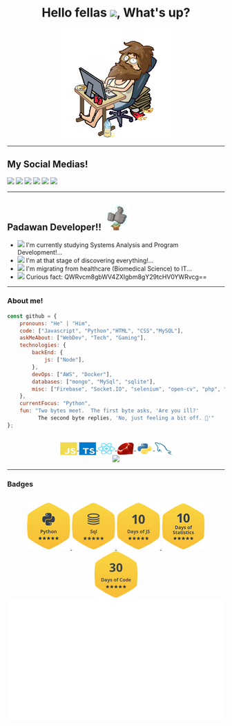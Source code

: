 <h1 align="center">Hello fellas <img src="assets/wave.gif" width="50" />, What's up? </h1>

<div align="center">
<img src="assets/Dev/Developer-256px-14.gif" alight-itens="center">
</div>

---

## My Social Medias!

<a href="https://instagram.com/vncsmnl"><img src="https://img.shields.io/badge/Instagram-E4405F?style=for-the-badge&logo=instagram&logoColor=white"></a> <a href="https://twitter.com/vncsmnl"><img src="https://img.shields.io/badge/Twitter-1DA1F2?style=for-the-badge&logo=twitter&logoColor=white"></a> <a href="https://br.linkedin.com/in/vncsmnl"><img src="https://img.shields.io/badge/LinkedIn-0077B5?style=for-the-badge&logo=linkedin&logoColor=white"></a> <a href="https://www.reddit.com/user/vncsmnl"><img src="https://img.shields.io/badge/Reddit-FF4500?style=for-the-badge&logo=reddit&logoColor=white"></a> <a href="https://steamcommunity.com/id/vncsmnl"><img src="https://img.shields.io/badge/Steam-000000?style=for-the-badge&logo=steam&logoColor=white"></a> <a href="https://www.twitch.tv/vncsmnl"><img src="https://img.shields.io/badge/Twitch-9146FF?style=for-the-badge&logo=twitch&logoColor=white"></a>

---

## Padawan Developer!! <img src="assets/BabyYoda.gif" width="60">

- <img src="assets/guy-with-laptop-2.gif" width="20" /> I'm currently studying Systems Analysis and Program Development!...
- <img src="assets/idea.gif" width="20" /> I'm at that stage of discovering everything!...
- <img src="assets/male-doctor.gif" width="20" /> I'm migrating from healthcare (Biomedical Science) to IT...
- <img src="assets/thunder.gif" width="20" /> Curious fact: QWRvcm8gbWV4ZXIgbm8gY29tcHV0YWRvcg==

---

### About me!

```javascript
const github = {
    pronouns: "He" | "Him",
    code: ["Javascript", "Python","HTML", "CSS","MySQL"],
    askMeAbout: ["WebDev", "Tech", "Gaming"],
    technologies: {
        backEnd: {
            js: ["Node"],
        },
        devOps: ["AWS", "Docker"],
        databases: ["mongo", "MySql", "sqlite"],
        misc: ["Firebase", "Socket.IO", "selenium", "open-cv", "php", "SuiteApp","discord.py"]
    },
    currentFocus: "Python",
    fun: "Two bytes meet.  The first byte asks, 'Are you ill?'
          The second byte replies, 'No, just feeling a bit off. 🤣'"
};
```
<div align="center" style="display: inline_block"><br>
  <a href="https://www.javascript.com/" target="_blank" rel="noopener noreferrer">
  <img align="center" alt="Js" height="30" width="40" src="https://raw.githubusercontent.com/devicons/devicon/master/icons/javascript/javascript-plain.svg">
  </a>
  <a href="https://www.typescriptlang.org/" target="_blank" rel="noopener noreferrer">
  <img align="center" alt="Ts" height="30" width="40" src="https://raw.githubusercontent.com/devicons/devicon/master/icons/typescript/typescript-plain.svg">
  </a>
  <a href="https://pt-br.reactjs.org" target="_blank" rel="noopener noreferrer">
  <img align="center" alt="React" height="30" width="40" src="https://raw.githubusercontent.com/devicons/devicon/master/icons/react/react-original.svg">
  </a>
  <a href="https://www.ruby-lang.org/pt/" target="_blank" rel="noopener noreferrer">
  <img align="center" alt="Python" height="30" width="40" src=https://raw.githubusercontent.com/devicons/devicon/master/icons/ruby/ruby-original.svg>
  </a>
  <a href="https://www.python.org/" target="_blank" rel="noopener noreferrer">
  <img align="center" alt="Python" height="30" width="40" src="https://raw.githubusercontent.com/devicons/devicon/master/icons/python/python-original.svg">
  </a>
  <a href="https://www.mysql.com/" target="_blank" rel="noopener noreferrer">
  <img align="center" alt="Python" height="30" width="40" src="https://raw.githubusercontent.com/devicons/devicon/master/icons/mysql/mysql-plain.svg">
  </a>
</div>

<div align="center">
<img src="assets/Link.png" width="200" alight-itens="center">
</div>

---

### Badges
<div align="center" style="display: inline_block"><br>
<a href="https://www.hackerrank.com/vncsmnl" target="_blank" rel="noopener noreferrer">
<img src="assets/Certificates/python_5_star.png">
</a>
<a href="https://www.hackerrank.com/vncsmnl" target="_blank" rel="noopener noreferrer">
<img src="assets/Certificates/sql_5_star.png">
</a>
<a href="https://www.hackerrank.com/vncsmnl" target="_blank" rel="noopener noreferrer">
<img src="assets/Certificates/10_days_of_javascript_5_star.png">
</a>
<a href="https://www.hackerrank.com/vncsmnl" target="_blank" rel="noopener noreferrer">
<img src="assets/Certificates/10_days_of_statistics_5_star.png">
</a>
<a href="https://www.hackerrank.com/vncsmnl" target="_blank" rel="noopener noreferrer">
<img src="assets/Certificates/30_days_of_code_5_star.png"> <br>
</a>
<img src="./assets/vncsmnl.gif" alt="Guia Extenso de Programação" width="500" height="281">
</div>